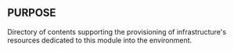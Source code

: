 ## PURPOSE
Directory of contents supporting the provisioning of infrastructure's resources dedicated to this module into the environment.
